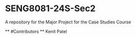 # SENG8081-24S-Sec2
A repository for the Major Project for the Case Studies Course 

** #Contributors **
Kenit Patel
